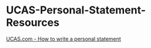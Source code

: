# UCAS-Personal-Statement-Resources

[UCAS.com - How to write a personal statement](https://www.ucas.com/undergraduate/applying-university/writing-personal-statement/how-write-personal-statement)
